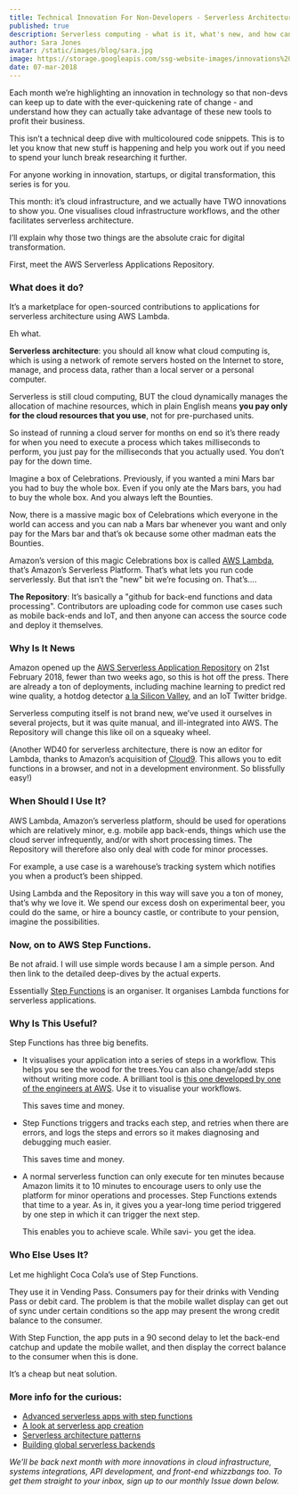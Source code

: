 ```yaml
---
title: Technical Innovation For Non-Developers - Serverless Architecture
published: true
description: Serverless computing - what is it, what's new, and how can a layman understand it, then use it?
author: Sara Jones
avatar: /static/images/blog/sara.jpg
image: https://storage.googleapis.com/ssg-website-images/innovations%20in%20technology%20-%20serverless%20architecture/cloud%20infrastructure%20header.jpg
date: 07-mar-2018
---
```


Each month we’re highlighting an innovation in technology so that non-devs can keep up to date with the ever-quickening rate of change - and understand how they can actually take advantage of these new tools to profit their business.

This isn’t a technical deep dive with multicoloured code snippets. This is to let you know that new stuff is happening and help you work out if you need to spend your lunch break researching it further.

For anyone working in innovation, startups, or digital transformation, this series is for you.

This month: it’s cloud infrastructure, and we actually have TWO innovations to show you. One visualises cloud infrastructure workflows, and the other facilitates serverless architecture.

I’ll explain why those two things are the absolute craic for digital transformation.

First, meet the AWS Serverless Applications Repository.

### What does it do?

It’s a marketplace for open-sourced contributions to applications for serverless architecture using AWS Lambda.

Eh what.

**Serverless architecture**: you should all know what cloud computing is, which is using a network of remote servers hosted on the Internet to store, manage, and process data, rather than a local server or a personal computer. 

Serverless is still cloud computing, BUT the cloud dynamically manages the allocation of machine resources, which in plain English means **you pay only for the cloud resources that you use**, not for pre-purchased units.

So instead of running a cloud server for months on end so it’s there ready for when you need to execute a process which takes milliseconds to perform, you just pay for the milliseconds that you actually used. You don’t pay for the down time.

Imagine a box of Celebrations. Previously, if you wanted a mini Mars bar you had to buy the whole box. Even if you only ate the Mars bars, you had to buy the whole box. And you always left the Bounties.

Now, there is a massive magic box of Celebrations which everyone in the world can access and you can nab a Mars bar whenever you want and only pay for the Mars bar and that’s ok because some other madman eats the Bounties.

Amazon’s version of this magic Celebrations box is called [AWS Lambda](https://aws.amazon.com/lambda/), that’s Amazon’s Serverless Platform. That’s what lets you run code serverlessly. But that isn’t the "new" bit we’re focusing on. That’s….

**The Repository**: It’s basically a "github for back-end functions and data processing". Contributors are uploading code for common use cases such as mobile back-ends and IoT, and then anyone can access the source code and deploy it themselves.

### Why Is It News

Amazon opened up the [AWS Serverless Application Repository](https://aws.amazon.com/serverless/serverlessrepo/) on 21st February 2018, fewer than two weeks ago, so this is hot off the press. There are already a ton of deployments, including machine learning to predict red wine quality, a hotdog detector [a la Silicon Valley](https://www.youtube.com/watch?v=ACmydtFDTGs), and an IoT Twitter bridge.

Serverless computing itself is not brand new, we’ve used it ourselves in several projects, but it was quite manual, and ill-integrated into AWS. The Repository will change this like oil on a squeaky wheel.

(Another WD40 for serverless architecture, there is now an editor for Lambda, thanks to Amazon’s acquisition of [Cloud9](https://c9.io/announcement). This allows you to edit functions in a browser, and not in a development environment. So blissfully easy!)

### When Should I Use It?

AWS Lambda, Amazon’s serverless platform, should be used for operations which are relatively minor, e.g. mobile app back-ends, things which use the cloud server infrequently, and/or with short processing times. The Repository will therefore also only deal with code for minor processes.

For example, a use case is a warehouse’s tracking system which notifies you when a product’s been shipped.

Using Lambda and the Repository in this way will save you a ton of money, that’s why we love it. We spend our excess dosh on experimental beer, you could do the same, or hire a bouncy castle, or contribute to your pension, imagine the possibilities.

### Now, on to AWS Step Functions.

Be not afraid. I will use simple words because I am a simple person. And then link to the detailed deep-dives by the actual experts.

Essentially [Step Functions](https://aws.amazon.com/step-functions/) is an organiser. It organises Lambda functions for serverless applications.

### Why Is This Useful?

Step Functions has three big benefits. 

- It visualises your application into a series of steps in a workflow. This helps you see the wood for the trees.You can also change/add steps without writing more code. A brilliant tool is [this one developed by one of the engineers at AWS](https://sbd.danilop.net/). Use it to visualise your workflows.

  This saves time and money.

- Step Functions triggers and tracks each step, and retries when there are errors, and logs the steps and errors so it makes diagnosing and debugging much easier.

  This saves time and money.

- A normal serverless function can only execute for ten minutes because Amazon limits it to 10 minutes to encourage users to only use the platform for minor operations and processes. Step Functions extends that time to a year. As in, it gives you a year-long time period triggered by one step in which it can trigger the next step.

  This enables you to achieve scale. While savi- you get the idea.

### Who Else Uses It?

Let me highlight Coca Cola’s use of Step Functions. 

They use it in Vending Pass. Consumers pay for their drinks with Vending Pass or debit card. The problem is that the mobile wallet display can get out of sync under certain conditions so the app may present the wrong credit balance to the consumer.

With Step Function, the app puts in a 90 second delay to let the back-end catchup and update the mobile wallet, and then display the correct balance to the consumer when this is done.

It’s a cheap but neat solution.

### More info for the curious:

- [Advanced serverless apps with step functions](https://www.slideshare.net/AmazonWebServices/advanced-serverless-apps-with-step-functions-88065949)
- [A look at serverless app creation](https://www.slideshare.net/AmazonWebServices/serverless-state-of-the-union-88065997)
- [Serverless architecture patterns](https://www.slideshare.net/AmazonWebServices/serverless-state-of-the-union-88065997)
- [Building global serverless backends](https://www.slideshare.net/AmazonWebServices/building-global-serverless-backends)

*We’ll be back next month with more innovations in cloud infrastructure, systems integrations, API development, and front-end whizzbangs too. To get them straight to your inbox, sign up to our monthly Issue down below.*
